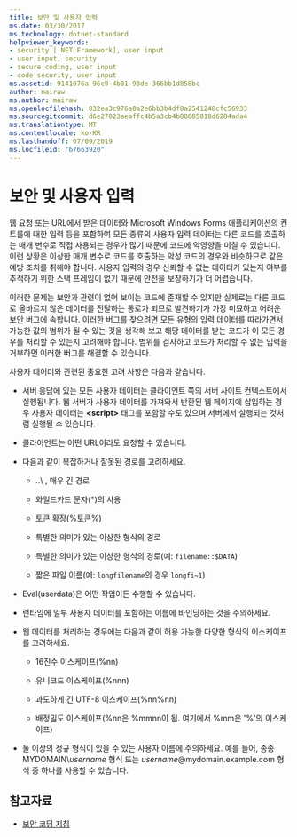 ```yaml
---
title: 보안 및 사용자 입력
ms.date: 03/30/2017
ms.technology: dotnet-standard
helpviewer_keywords:
- security [.NET Framework], user input
- user input, security
- secure coding, user input
- code security, user input
ms.assetid: 9141076a-96c9-4b01-93de-366bb1d858bc
author: mairaw
ms.author: mairaw
ms.openlocfilehash: 832ea3c976a0a2e6bb3b4df8a2541248cfc56933
ms.sourcegitcommit: d6e27023aeaffc4b5a3cb4b88685018d6284ada4
ms.translationtype: MT
ms.contentlocale: ko-KR
ms.lasthandoff: 07/09/2019
ms.locfileid: "67663920"
---
```

# <a name="security-and-user-input"></a>보안 및 사용자 입력

웹 요청 또는 URL에서 받은 데이터와 Microsoft Windows Forms 애플리케이션의 컨트롤에 대한 입력 등을 포함하여 모든 종류의 사용자 입력 데이터는 다른 코드를 호출하는 매개 변수로 직접 사용되는 경우가 많기 때문에 코드에 악영향을 미칠 수 있습니다. 이런 상황은 이상한 매개 변수로 코드를 호출하는 악성 코드의 경우와 비슷하므로 같은 예방 조치를 취해야 합니다. 사용자 입력의 경우 신뢰할 수 없는 데이터가 있는지 여부를 추적하기 위한 스택 프레임이 없기 때문에 안전을 보장하기가 더 어렵습니다.

이러한 문제는 보안과 관련이 없어 보이는 코드에 존재할 수 있지만 실제로는 다른 코드로 올바르지 않은 데이터를 전달하는 통로가 되므로 발견하기가 가장 미묘하고 어려운 보안 버그에 속합니다. 이러한 버그를 찾으려면 모든 유형의 입력 데이터를 따라가면서 가능한 값의 범위가 될 수 있는 것을 생각해 보고 해당 데이터를 받는 코드가 이 모든 경우를 처리할 수 있는지 고려해야 합니다. 범위를 검사하고 코드가 처리할 수 없는 입력을 거부하면 이러한 버그를 해결할 수 있습니다.

사용자 데이터와 관련된 중요한 고려 사항은 다음과 같습니다.

- 서버 응답에 있는 모든 사용자 데이터는 클라이언트 쪽의 서버 사이트 컨텍스트에서 실행됩니다. 웹 서버가 사용자 데이터를 가져와서 반환된 웹 페이지에 삽입하는 경우 사용자 데이터는 **\<script>** 태그를 포함할 수도 있으며 서버에서 실행되는 것처럼 실행될 수 있습니다.

- 클라이언트는 어떤 URL이라도 요청할 수 있습니다.

- 다음과 같이 복잡하거나 잘못된 경로를 고려하세요.

  - ..\ , 매우 긴 경로

  - 와일드카드 문자(*)의 사용

  - 토큰 확장(%토큰%)

  - 특별한 의미가 있는 이상한 형식의 경로

  - 특별한 의미가 있는 이상한 형식의 경로(예: `filename::$DATA`)

  - 짧은 파일 이름(예: `longfilename`의 경우 `longfi~1`)

- Eval(userdata)은 어떤 작업이든 수행할 수 있습니다.

- 런타임에 일부 사용자 데이터를 포함하는 이름에 바인딩하는 것을 주의하세요.

- 웹 데이터를 처리하는 경우에는 다음과 같이 허용 가능한 다양한 형식의 이스케이프를 고려하세요.

  - 16진수 이스케이프(%nn)

  - 유니코드 이스케이프(%nnn)

  - 과도하게 긴 UTF-8 이스케이프(%nn%nn)

  - 배정밀도 이스케이프(%nn은 %mmnn이 됨. 여기에서 %mm은 '%'의 이스케이프)

- 둘 이상의 정규 형식이 있을 수 있는 사용자 이름에 주의하세요. 예를 들어, 종종 MYDOMAIN\\*username* 형식 또는 *username*@mydomain.example.com 형식 중 하나를 사용할 수 있습니다.

## <a name="see-also"></a>참고자료

- [보안 코딩 지침](../../../docs/standard/security/secure-coding-guidelines.md)
